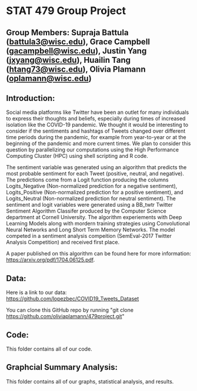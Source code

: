 # STAT 479 Group Project

## Group Members: Supraja Battula (battula3@wisc.edu), Grace Campbell (gacampbell@wisc.edu), Justin Yang (jxyang@wisc.edu), Huailin Tang (htang73@wisc.edu), Olivia Plamann (oplamann@wisc.edu)

## Introduction:
Social media platforms like Twitter have been an outlet for many individuals to express their thoughts and beliefs, especially during times of increased isolation like the COVID-19 pandemic.  We thought it would be interesting to consider if the sentiments and hashtags of Tweets changed over different time periods during the pandemic, for example from year-to-year or at the beginning of the pandemic and more current times.  We plan to consider this question by parallelizing our computations using the High Performance Computing Cluster (HPC) using shell scripting and R code. 

The sentiment variable was generated using an algorithm that predicts the most probable sentiment for each Tweet (positive, neutral, and negative).  The predictions come from a Logit function producing the columns Logits_Negative (Non-normalized prediction for a negative sentiment), Logits_Positive (Non-normalized prediction for a positive sentiment), and Logits_Neutral (Non-normalized prediction for neutral sentiment).  The sentiment and logit variables were generated using a BB_twtr Twitter Sentiment Algorithm Classifer produced by the Computer Science department at Cornell University.  The algorithm experiements with Deep Learning Models along with mordern training strategies using Convolutional Neural Networks and Long Short Term Memory Networks.  The model competed in a sentiment analysis compeition (SemEval-2017 Twitter Analysis Competition) and received first place.

A paper published on this algorithm can be found here for more information: https://arxiv.org/pdf/1704.06125.pdf.

## Data:
Here is a link to our data: https://github.com/lopezbec/COVID19_Tweets_Dataset

You can clone this GitHub repo by running "git clone https://github.com/oliviaplamann/479project.git"

## Code:
This folder contains all of our code.

## Graphcial Summary Analysis:
This folder contains all of our graphs, statistical analysis, and results. 
